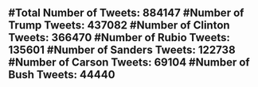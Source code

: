 #Total Number of Tweets: 884147 
#Number of Trump Tweets: 437082
#Number of Clinton Tweets: 366470
#Number of Rubio Tweets: 135601
#Number of Sanders Tweets: 122738
#Number of Carson Tweets: 69104
#Number of Bush Tweets: 44440
---
